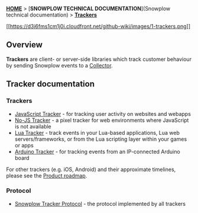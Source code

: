 [**HOME**](Home) > [**SNOWPLOW TECHNICAL DOCUMENTATION**](Snowplow technical documentation) > [**Trackers**](trackers)

[[https://d3i6fms1cm1j0i.cloudfront.net/github-wiki/images/1-trackers.png]] 

## Overview

**Trackers** are client- or server-side libraries which track customer behaviour by sending Snowplow events to a [Collector](collectors).

## Tracker documentation

### Trackers

* [JavaScript Tracker](Javascript-Tracker) - for tracking user activity on websites and webapps
* [No-JS Tracker](No-JS-Tracker) - a pixel tracker for web environments where JavaScript is not available
* [Lua Tracker](Lua-Tracker) - track events in your Lua-based applications, Lua web servers/frameworks, or from the Lua scripting layer within your games or apps
* [Arduino Tracker](Arduino-Tracker) - for tracking events from an IP-connected Arduino board

For other trackers (e.g. iOS, Android) and their approximate timelines, please see the [Product roadmap](Product-roadmap).

### Protocol

* [Snowplow Tracker Protocol](snowplow-tracker-protocol) - the protocol implemented by all trackers
